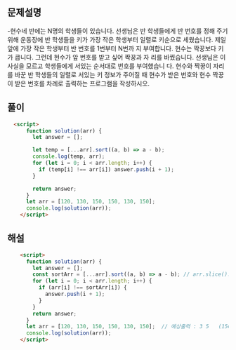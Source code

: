 ## 문제설명
-현수네 반에는 N명의 학생들이 있습니다.
선생님은 반 학생들에게 반 번호를 정해 주기 위해 운동장에 반 학생들을 키가 가장 작은 학생부터 일렬로 키순으로 세웠습니다. 제일 앞에 가장 작은 학생부터 반 번호를 1번부터 N번까 지 부여합니다. 현수는 짝꿍보다 키가 큽니다. 그런데 현수가 앞 번호를 받고 싶어 짝꿍과 자 리를 바꿨습니다. 선생님은 이 사실을 모르고 학생들에게 서있는 순서대로 번호를 부여했습니 다.
현수와 짝꿍이 자리를 바꾼 반 학생들의 일렬로 서있는 키 정보가 주어질 때 현수가 받은 번호와 현수 짝꿍이 받은 번호를 차례로 출력하는 프로그램을 작성하시오.


## 풀이
```html
  <script>
      function solution(arr) {
        let answer = [];

        let temp = [...arr].sort((a, b) => a - b);
        console.log(temp, arr);
        for (let i = 0; i < arr.length; i++) {
          if (temp[i] !== arr[i]) answer.push(i + 1);
        }

        return answer;
      }
      let arr = [120, 130, 150, 150, 130, 150];
      console.log(solution(arr));
    </script>
```


## 해설
```html
    <script>
      function solution(arr) {
        let answer = [];
        const sortArr = [...arr].sort((a, b) => a - b); // arr.slice().sort((a,b) => a-b); 와 동일.
        for (let i = 0; i < arr.length; i++) {
          if (arr[i] !== sortArr[i]) {
            answer.push(i + 1);
          }
        }
        return answer;
      }
      let arr = [120, 130, 150, 150, 130, 150];  // 예상출력 : 3 5   (150이 현수고, 130이 현수 짝꿍입니다.)
      console.log(solution(arr));
    </script>
 ```
 
 
